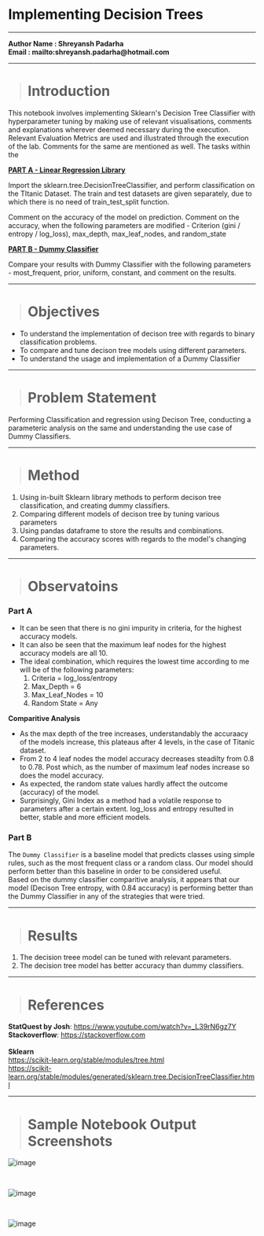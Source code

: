 # Implementing Decision Trees

---
__Author Name : Shreyansh Padarha__<br>
__Email : mailto:shreyansh.padarha@hotmail.com__<br>

---

># Introduction

This notebook involves implementing Sklearn's Decision Tree Classifier with hyperparameter tuning by making use of relevant visualisations, comments and explanations wherever deemed necessary during the execution. Relevant Evaluation Metrics are used and illustrated through the execution of the lab. Comments for the same are mentioned as well. The tasks within the 


<u><b>PART A - Linear Regression Library</b></u>

Import the sklearn.tree.DecisionTreeClassifier, and perform classification on the TItanic Dataset. The train and test datasets are given separately, due to which there is no need of train_test_split function.

Comment on the accuracy of the model on prediction. Comment on the accuracy, when the following parameters are modified - Criterion (gini / entropy / log_loss), max_depth, max_leaf_nodes, and random_state

<u><b>PART B - Dummy Classifier</b></u>

Compare your results with Dummy Classifier with the following parameters - most_frequent, prior, uniform, constant, and comment on the results.

---

># Objectives 

- To understand the implementation of decison tree with regards to binary classification problems.
- To compare and tune decison tree models using different parameters.
- To understand the usage and implementation of a Dummy Classifier

---

># Problem Statement
    
Performing Classification and regression using Decison Tree, conducting a parameteric analysis on the same and understanding the use case of Dummy Classifiers.
  
---

># Method 

1. Using in-built Sklearn library methods to perform decison tree classification, and creating dummy classifiers.
2. Comparing different models of decison tree by tuning various parameters
3. Using pandas dataframe to store the results and combinations. 
4. Comparing the accuracy scores with regards to the model's changing parameters.


---

># Observatoins 

### Part A
- It can be seen that there is no gini impurity in criteria, for the highest accuracy models.
- It can also be seen that the maximum leaf nodes for the highest accuracy models are all 10.
- The ideal combination, which requires the lowest time according to me will be of the following parameters:
    1. Criteria = log_loss/entropy
    2. Max_Depth = 6
    3. Max_Leaf_Nodes = 10
    4. Random State = Any 

__Comparitive Analysis__<br>
- As the max depth of the tree increases, understandably the accuraacy of the models increase, this plateaus after 4 levels, in the case of Titanic dataset.
- From 2 to 4 leaf nodes the model accuracy decreases steadilty from 0.8 to 0.78. Post which, as the number of maximum leaf nodes increase so does the model accuracy.
- As expected, the random state values hardly affect the outcome (accuracy) of the model.
- Surprisingly, Gini Index as a method had a volatile response to parameters after a certain extent. log_loss and entropy resulted in better, stable and more efficient models.

### Part B

The ```Dummy Classifier``` is a baseline model that predicts classes using simple rules, such as the most frequent class or a random class. Our model should perform better than this baseline in order to be considered useful.<br>
Based on the dummy classifier comparitive analysis, it appears that our model (Decison Tree entropy, with 0.84 accuracy) is performing better than the Dummy Classifier in any of the strategies that were tried.

---

># Results

1. The decision treee model can be tuned with relevant parameters.
2. The decision tree model has better accuracy than dummy classifiers.


----

># References

__StatQuest by Josh__: https://www.youtube.com/watch?v=_L39rN6gz7Y<br>
__Stackoverflow__: https://stackoverflow.com<br><br>
__Sklearn__<br>
https://scikit-learn.org/stable/modules/tree.html<br>
https://scikit-learn.org/stable/modules/generated/sklearn.tree.DecisionTreeClassifier.html

---

># Sample Notebook Output Screenshots

![image](https://github.com/shreyansh-2003/Hands-on-ML/assets/105413094/7a5d9c7c-354c-417f-9748-f18f9d0fddba)


<br>

![image](https://github.com/shreyansh-2003/Hands-on-ML/assets/105413094/aeca33cf-1611-4713-a90b-8c20ed0a0c6a)


<br>

![image](https://github.com/shreyansh-2003/Hands-on-ML/assets/105413094/8ee0c47a-a499-4d52-bed2-0d2b0ec6a7cf)

